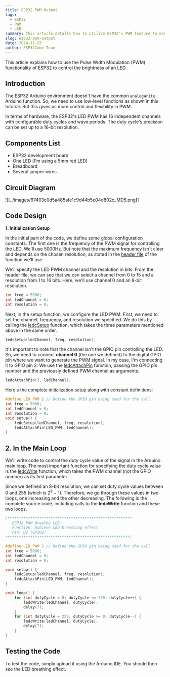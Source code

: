 ```yaml
---
title: ESP32 PWM Output
tags:
  - ESP32
  - PWM
  - LED
summary: This article details how to utilize ESP32's PWM feature to manage LED brightness, covering components, code, and testing.
slug: esp32-pwm-output
date: 2024-11-25
author: ESP32Cube Team
---
```


This article explains how to use the Pulse Width Modulation (PWM) functionality of ESP32 to control the brightness of an LED.

## Introduction

The ESP32 Arduino environment doesn't have the common `analogWrite` Arduino function. So, we need to use low-level functions as shown in this tutorial. But this gives us more control and flexibility in PWM.

In terms of hardware, the ESP32's LED PWM has 16 independent channels with configurable duty cycles and wave periods. The duty cycle's precision can be set up to a 16-bit resolution.

## Components List

- ESP32 development board
- One LED (I'm using a 5mm red LED)
- Breadboard
- Several jumper wires

## Circuit Diagram

![[../images/67403c0d5a485afe1c9d44b5e04d802c_MD5.png]]

## Code Design

**1. Initialization Setup**

In the initial part of the code, we define some global configuration constants. The first one is the frequency of the PWM signal for controlling the LED. We'll use 5000Hz. But note that the maximum frequency isn't clear and depends on the chosen resolution, as stated in the [header file](https://github.com/espressif/arduino-esp32/blob/a4305284d085caeddd1190d141710fb6f1c6cbe1/cores/esp32/esp32-hal-ledc.h#L29) of the function we'll use.

We'll specify the LED PWM channel and the resolution in bits. From the header file, we can see that we can select a channel from 0 to 15 and a resolution from 1 to 16 bits. Here, we'll use channel 0 and an 8-bit resolution.

```cpp
int freq = 5000;
int ledChannel = 0;
int resolution = 8;
```

Next, in the setup function, we configure the LED PWM. First, we need to set the channel, frequency, and resolution we specified. We do this by calling the [ledcSetup](https://github.com/espressif/arduino-esp32/blob/a4305284d085caeddd1190d141710fb6f1c6cbe1/cores/esp32/esp32-hal-ledc.h#L30) function, which takes the three parameters mentioned above in the same order.

```cpp
ledcSetup(ledChannel, freq, resolution);
```

It's important to note that the channel isn't the GPIO pin controlling the LED. So, we need to connect **channel 0** (the one we defined) to the digital GPIO pin where we want to generate the PWM signal. In my case, I'm connecting it to GPIO pin 2. We use the [ledcAttachPin](https://github.com/espressif/arduino-esp32/blob/a4305284d085caeddd1190d141710fb6f1c6cbe1/cores/esp32/esp32-hal-ledc.h#L36) function, passing the GPIO pin number and the previously defined PWM channel as arguments.

```cpp
ledcAttachPin(2, ledChannel);
```

Here's the complete initialization setup along with constant definitions:

```cpp
#define LED_PWM 2 // Define the GPIO pin being used for the call
int freq = 5000;
int ledChannel = 0;
int resolution = 8;
void setup() {
    ledcSetup(ledChannel, freq, resolution);
    ledcAttachPin(LED_PWM, ledChannel);
}
```

## 2. In the Main Loop

We'll write code to control the duty cycle value of the signal in the Arduino main loop. The most important function for specifying the duty cycle value is the [ledcWrite](https://github.com/espressif/arduino-esp32/blob/a4305284d085caeddd1190d141710fb6f1c6cbe1/cores/esp32/esp32-hal-ledc.h#L31) function, which takes the PWM channel (not the GPIO number) as its first parameter.

Since we defined an 8-bit resolution, we can set duty cycle values between 0 and 255 (which is $2^8 - 1$). Therefore, we go through these values in two loops, one increasing and the other decreasing. The following is the complete source code, including calls to the **ledcWrite** function and these two loops.

```cpp
/*******************************************************
   ESP32 PWM Breathe LED
   Function: Achieve LED breathing effect
   Pin: D2 (GPIO2)
*******************************************************/

#define LED_PWM 2 // Define the GPIO pin being used for the call
int freq = 5000;
int ledChannel = 0;
int resolution = 8;

void setup() {
    ledcSetup(ledChannel, freq, resolution);
    ledcAttachPin(LED_PWM, ledChannel);
}

void loop() {
    for (int dutyCycle = 0; dutyCycle <= 255; dutyCycle++) {
        ledcWrite(ledChannel, dutyCycle);
        delay(7);
    }
    for (int dutyCycle = 255; dutyCycle >= 0; dutyCycle--) {
        ledcWrite(ledChannel, dutyCycle);
        delay(7);
    }
}
```

## Testing the Code

To test the code, simply upload it using the Arduino IDE. You should then see the LED breathing effect. 